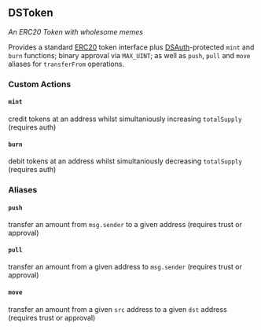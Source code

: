 <h2>DSToken
  <small class="text-muted">
    <a href="https://github.com/dapphub/ds-token"><span class="fa fa-github"></span></a>
  </small>
</h2>

_An ERC20 Token with wholesome memes_

Provides a standard [ERC20] token interface plus [DSAuth]-protected
`mint` and `burn` functions; binary approval via `MAX_UINT`; as well as
`push`, `pull` and `move` aliases for `transferFrom` operations.

[ERC20]: https://theethereum.wiki/w/index.php/ERC20_Token_Standard
[DSAuth]: https://dapp.tools/dappsys/ds-auth

### Custom Actions

#### `mint`
credit tokens at an address whilst simultaniously increasing `totalSupply` 
(requires auth)

#### `burn`
debit tokens at an address whilst simultaniously decreasing `totalSupply` 
(requires auth)

### Aliases

#### `push`
transfer an amount from `msg.sender` to a given address (requires trust or 
approval)

#### `pull`
transfer an amount from a given address to `msg.sender` (requires trust or 
approval)

#### `move`
transfer an amount from a given `src` address to a given `dst` address (requires
trust or approval)
